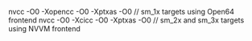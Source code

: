 nvcc -O0 -Xopencc -O0 -Xptxas -O0  // sm_1x targets using Open64 frontend
nvcc -O0 -Xcicc -O0 -Xptxas -O0 // sm_2x and sm_3x targets using NVVM frontend
